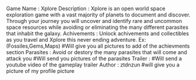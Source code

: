 Game Name : Xplore
Description : Xplore is an open world space exploration game with a vast majority of planets to document and discover. Through your journey you will uncover and identify rare and uncommon space resources while avoiding or eliminating the many different parasites that inhabit the galaxy. 
Achivements : Unlock achivements and collectibles as you travel and Xplore this never ending adventure. Ex:(Fossiles,Gems,Maps) #Will give you all pictures to add of the achievments section 
Parasites : Avoid or destory the many parasites that will come and attack you #Will send you pictures of the parasites 
Trailer : #Will send a youtube video of the gameplay trailer 
Author : ztdnzun  #will give you a picture of my profile picture

 
